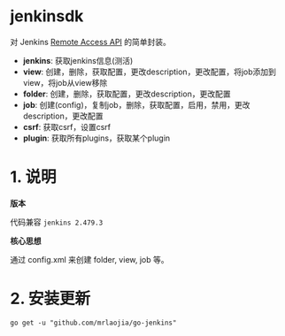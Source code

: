 # jenkinsdk


对 Jenkins [Remote Access API](https://www.jenkins.io/doc/book/using/remote-access-api/) 的简单封装。

* **jenkins**: 获取jenkins信息(测活)
* **view**: 创建，删除，获取配置，更改description，更改配置，将job添加到view，将job从view移除
* **folder**: 创建，删除，获取配置，更改description，更改配置
* **job**: 创建(config)，复制job，删除，获取配置，启用，禁用，更改description，更改配置
* **csrf**: 获取csrf，设置csrf
* **plugin**: 获取所有plugins，获取某个plugin


# 1. 说明

**版本**

代码兼容 `jenkins 2.479.3`

**核心思想**

通过 config.xml 来创建 folder, view, job 等。

# 2. 安装更新

```shell
go get -u "github.com/mrlaojia/go-jenkins"
```
 

